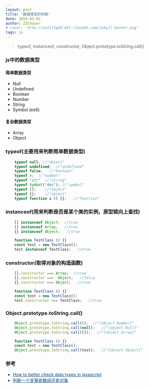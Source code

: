 ```yaml
---
layout: post
title: '数据类型的判断'
date: 2019-03-01
author: ZZChaser
# cover: 'http://on2171g4d.bkt.clouddn.com/jekyll-banner.png'
tags: js
---
```


> typeof, instanceof, constructor, Object.prototype.toString.call()

### js中的数据类型
#### 简单数据类型
* Null
* Undefined
* Boolean
* Number
* String
* Symbol (es6)
  
#### 复杂数据类型
* Array 
* Object

### typeof(主要用来判断简单数据类型)

```javascript
    typeof null; //"object"
    typeof undefined;  //"undefined"
    typeof false;   //"boolean"
    typeof 8;  //"number"
    typeof "str"  //"string"
    typeof Symbol("des"); //"symbol"
    typeof [];    //"object"
    typeof {};    //"object"
    typeof function a () {};   //"function"
```
### instanceof(用来判断是否是某个类的实例，原型链向上查找)

```javascript
    [] instanceof Object;  //true
    [] instanceof Array;   //true
    {} instanceof Object;   //true

    function TestClass () {}
    const test = new TestClass();
    test instanceof TestClass;   //true
```
### constructor(取得对象的构造函数)
```javascript
    [].constructor === Array;  //true
    [].constructor ===  Object;   //false
    {}.constructor === Object;   //true

    function TestClass () {}
    const test = new TestClass();
    test.constructor === TestClass;   //true
```
### Object.prototype.toString.call()
```javascript
    Object.prototype.toString.call(5);  //"[object Number]"
    Object.prototype.toString.call(null);   //"[object Null]"
    Object.prototype.toString.call([]);   //"[object Array]"

    function TestClass () {}
    const test = new TestClass();
    Object.prototype.toString.call(test);   //"[object Object]"
```

### 参考
* <a style='color:#0A497B' href='https://webbjocke.com/javascript-check-data-types/' target='_blank'>How to better check data types in javascript</a>
* <a style='color:#0A497B' href='https://blog.csdn.net/yucihent/article/details/79652913' target='_blank'>判断一个变量是数组还是对象</a>